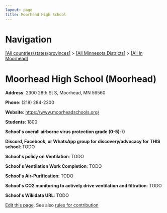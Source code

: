 ```yaml
---
layout: page
title: Moorhead High School
---
```

# Navigation

[[All countries/states/provinces]](../../..) > [[All Minnesota Districts]](../..) > [[All In Moorhead]](..)

# Moorhead High School (Moorhead)

**Address**: 2300 28th St S, Moorhead, MN 56560

**Phone**: (218) 284-2300

**Website**: <https://www.moorheadschools.org/>

**Students**: 1800

**School's overall airborne virus protection grade (0-5)**: 0

**Discord, Facebook, or WhatsApp group for discovery/advocacy for THIS school**: TODO

**School's policy on Ventilation**: TODO

**School's Ventilation Work Completion**: TODO

**School's Air-Purification**: TODO

**School's CO2 monitoring to actively drive ventilation and filtration**: TODO

**School's Wikidata URL**: TODO


[Edit this page](https://github.com/ventilate-schools/MN/edit/main/./Moorhead/Moorhead_High_School.md). See also [rules for contribution](../../../contribution-rules/)
